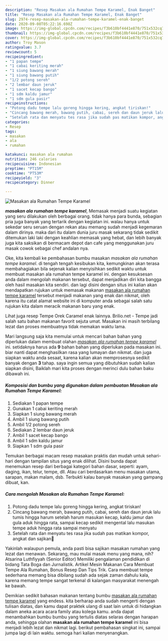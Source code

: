 ```yaml
---
description: "Resep Masakan ala Rumahan Tempe Karamel, Enak Banget"
title: "Resep Masakan ala Rumahan Tempe Karamel, Enak Banget"
slug: 2974-resep-masakan-ala-rumahan-tempe-karamel-enak-banget
date: 2020-09-08T05:22:16.698Z
image: https://img-global.cpcdn.com/recipes/f3b610bf4441e870/751x532cq70/masakan-ala-rumahan-tempe-karamel-foto-resep-utama.jpg
thumbnail: https://img-global.cpcdn.com/recipes/f3b610bf4441e870/751x532cq70/masakan-ala-rumahan-tempe-karamel-foto-resep-utama.jpg
cover: https://img-global.cpcdn.com/recipes/f3b610bf4441e870/751x532cq70/masakan-ala-rumahan-tempe-karamel-foto-resep-utama.jpg
author: Troy Mason
ratingvalue: 3.7
reviewcount: 5
recipeingredient:
- "1 papan tempe"
- "1 cabai keriting merah"
- "1 siung bawang merah"
- "1 siung bawang putih"
- "1/2 potong sereh"
- "2 lembar daun jeruk"
- "1 sacet kecap bango"
- "1 sdm kaldu jamur"
- "1 sdm gula pasir"
recipeinstructions:
- "Potong dadu tempe lalu goreng hingga kering, angkat tiriskan!"
- "Cincang bawang merah, bawang putih, cabai, sereh dan daun jeruk lalu tumis hingga harum setelah harum masukan kecap, kaldu jamur dan gula aduk hingga rata, sampai kecap sedikit mengental lalu masukan tempe aduk hingga rata sampai menyatu"
- "Setelah rata dan menyatu tes rasa jika sudah pas matikan kompor, angkat dan sajikan🤤"
categories:
- Resep
tags:
- masakan
- ala
- rumahan

katakunci: masakan ala rumahan 
nutrition: 246 calories
recipecuisine: Indonesian
preptime: "PT15M"
cooktime: "PT53M"
recipeyield: "3"
recipecategory: Dinner

---
```



![Masakan ala Rumahan Tempe Karamel](https://img-global.cpcdn.com/recipes/f3b610bf4441e870/751x532cq70/masakan-ala-rumahan-tempe-karamel-foto-resep-utama.jpg)

<b><i>masakan ala rumahan tempe karamel</i></b>, Memasak menjadi suatu kegiatan yang seru dilakukan oleh berbagai orang. tidak hanya para bunda, sebagian pria juga banyak yang tertarik dengan kegiatan ini. walau hanya untuk sekedar seru seruan dengan rekan atau memang sudah menjadi kegemaran dalam dirinya. maka dari itu dalam dunia juru masak sekarang tidak sedikit ditemukan laki laki dengan keahlian memasak yang hebat, dan lebih banyak juga kita saksikan di bermacam depot dan cafe yang menggunakan juru masak cowok sebagai chef andalan nya.

Oke, kita kembali ke pembahasan bumbu masakan <i>masakan ala rumahan tempe karamel</i>. di tengah tengah kesibukan kita, kemungkinan akan terasa membahagiakan bila sejenak kalian menyisihkan sedikit waktu untuk membuat masakan ala rumahan tempe karamel ini. dengan kesuksesan anda dalam mengolah makanan tersebut, dapat menjadikan diri kita bangga oleh hasil masakan kita sendiri. dan lagi disini dengan situs ini kalian akan mendapatkan rujukan untuk memasak makanan <u>masakan ala rumahan tempe karamel</u> tersebut menjadi makanan yang enak dan nikmat, oleh karena itu catat alamat website ini di komputer anda sebagai salah satu rujukan kita dalam meracik makanan baru yang enak.

Lihat juga resep Tempe Orek Caramel enak lainnya. Brilio.net - Tempe jadi salah satu bahan makanan favorit sejuta umat. Masakan ini masih terbilang lezat dan proses membuatnya tidak memakan waktu lama.


Mari langsung saja kita memulai untuk mencari bahan bahan yang diperlukan dalam membuat olahan <u><i>masakan ala rumahan tempe karamel</i></u> ini. setidaknya harus ada <b>9</b> bahan bahan yang diperlukan pada masakan ini. biar nanti dapat menghasilkan rasa yang lumayan dan nikmat. dan juga siapkan waktu anda sesaat, karena kalian akan memprosesnya sedikit banyak dengan <b>3</b> tahap. saya ingin semua yang dibutuhkan sudah kalian siapkan disini, Baiklah mari kita proses dengan merinci dulu bahan baku dibawah ini.

<!--inarticleads1-->

##### Komposisi dan bumbu yang digunakan dalam pembuatan Masakan ala Rumahan Tempe Karamel:

1. Sediakan 1 papan tempe
1. Gunakan 1 cabai keriting merah
1. Siapkan 1 siung bawang merah
1. Ambil 1 siung bawang putih
1. Ambil 1/2 potong sereh
1. Sediakan 2 lembar daun jeruk
1. Ambil 1 sacet kecap bango
1. Ambil 1 sdm kaldu jamur
1. Siapkan 1 sdm gula pasir


Temukan berbagai macam resep masakan ﻿praktis d﻿﻿﻿﻿an﻿ mudah untuk sehari-hari dengan tampilan situs yang enak dilihat. Disini bunda dapat menemukan resep dari berbagai kategori bahan dasar, seperti: ayam, daging, ikan, telur, tempe, dll. Atau cari berdasarkan menu masakan utama, sarapan, makan malam, dsb. Terbukti kalau banyak masakan yang gampang dibuat, kan. 

<!--inarticleads2-->

##### Cara mengolah Masakan ala Rumahan Tempe Karamel:

1. Potong dadu tempe lalu goreng hingga kering, angkat tiriskan!
1. Cincang bawang merah, bawang putih, cabai, sereh dan daun jeruk lalu tumis hingga harum setelah harum masukan kecap, kaldu jamur dan gula aduk hingga rata, sampai kecap sedikit mengental lalu masukan tempe aduk hingga rata sampai menyatu
1. Setelah rata dan menyatu tes rasa jika sudah pas matikan kompor, angkat dan sajikan🤤


Yakinlah walaupun pemula, anda pasti bisa sajikan masakan rumahan yang lezat dan menawan. Sekarang, mau mulai masak menu yang mana, nih? Atsarina Luthfiyyah (Senior Editor) Memiliki pengalaman pendidikan di bidang Tata Boga dan Jurnalistik. Artikel Mesin Makanan Cara Membuat Tempe Ala Rumahan, Bonus Resep Dan Tips Trik. Cara membuat tempe sederhana memang bisa dibilang sudah ada sejak zaman dahulu kala, karena memang tempe sangat terkenal di kalangan masyarakat menengah ke bawah. 

Demikian sedikit bahasan makanan tentang bumbu <u>masakan ala rumahan tempe karamel</u> yang endess. kita berharap anda sudah mengerti dengan tulisan diatas, dan kamu dapat praktek ulang di saat lain untuk di hidangkan dalam aneka acara acara family atau kolega kamu. anda dapat menambahkan bumbu bumbu yang tertulis diatas selaras dengan harapan anda, sehingga olahan <b>masakan ala rumahan tempe karamel</b> ini bisa menjadi lebih lezat dan nikmat lagi. berikut pembahasan singkat ini, sampai jumpa lagi di lain waktu. semoga hari kalian menyenangkan.
